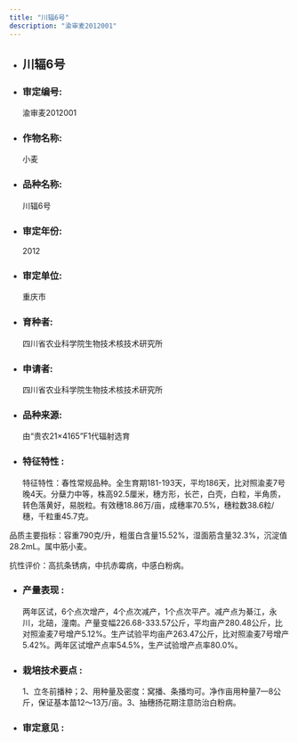 ```yaml
---
title: "川辐6号"
description: "渝审麦2012001"
---
```

* ## 川辐6号
* ###  审定编号:  
   渝审麦2012001

*  ### 作物名称:  
   小麦

*   ###  品种名称: 
    川辐6号

*   ### 审定年份: 
    2012

*   ### 审定单位:  
    重庆市

*   ### 育种者:  
    四川省农业科学院生物技术核技术研究所

*   ### 申请者:  
    四川省农业科学院生物技术核技术研究所

*   ### 品种来源:  
    由“贵农21×4165”F1代辐射选育

*   ### 特征特性 : 
    特征特性：春性常规品种。全生育期181-193天，平均186天，比对照渝麦7号晚4天。分蘖力中等，株高92.5厘米，穗方形，长芒，白壳，白粒，半角质，转色落黄好，易脱粒。有效穗18.86万/亩，成穗率70.5%，穗粒数38.6粒/穗，千粒重45.7克。
品质主要指标：容重790克/升，粗蛋白含量15.52%，湿面筋含量32.3%，沉淀值28.2mL。属中筋小麦。
抗性评价：高抗条锈病，中抗赤霉病，中感白粉病。


*   ### 产量表现 : 
    两年区试，6个点次增产，4个点次减产，1个点次平产。减产点为綦江，永川，北碚，潼南。产量变幅226.68-333.57公斤，平均亩产280.48公斤，比对照渝麦7号增产5.12%。生产试验平均亩产263.47公斤，比对照渝麦7号增产5.42%。两年区试增产点率54.5%，生产试验增产点率80.0%。

*   ### 栽培技术要点 : 
    1、立冬前播种；2、用种量及密度：窝播、条播均可。净作亩用种量7—8公斤，保证基本苗12～13万/亩。3、抽穗扬花期注意防治白粉病。

*   ### 审定意见 : 
    
